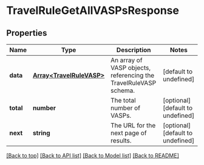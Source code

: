 # TravelRuleGetAllVASPsResponse

## Properties

|Name | Type | Description | Notes|
|------------ | ------------- | ------------- | -------------|
|**data** | [**Array&lt;TravelRuleVASP&gt;**](TravelRuleVASP.md) | An array of VASP objects, referencing the TravelRuleVASP schema. | [default to undefined]|
|**total** | **number** | The total number of VASPs. | [optional] [default to undefined]|
|**next** | **string** | The URL for the next page of results. | [optional] [default to undefined]|




[[Back to top]](#) [[Back to API list]](../../README.md#documentation-for-api-endpoints) [[Back to Model list]](../../README.md#documentation-for-models) [[Back to README]](../../README.md)
